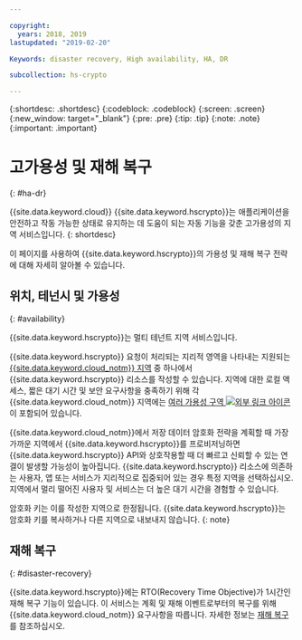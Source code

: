 ```yaml
---

copyright:
  years: 2018, 2019
lastupdated: "2019-02-20"

Keywords: disaster recovery, High availability, HA, DR

subcollection: hs-crypto

---
```


{:shortdesc: .shortdesc}
{:codeblock: .codeblock}
{:screen: .screen}
{:new_window: target="_blank"}
{:pre: .pre}
{:tip: .tip}
{:note: .note}
{:important: .important}

# 고가용성 및 재해 복구
{: #ha-dr}

{{site.data.keyword.cloud}} {{site.data.keyword.hscrypto}}는 애플리케이션을 안전하고 작동 가능한 상태로 유지하는 데 도움이 되는 자동 기능을 갖춘 고가용성의 지역 서비스입니다.
{: shortdesc}

이 페이지를 사용하여 {{site.data.keyword.hscrypto}}의 가용성 및 재해 복구 전략에 대해 자세히 알아볼 수 있습니다.

## 위치, 테넌시 및 가용성
{: #availability}

{{site.data.keyword.hscrypto}}는 멀티 테넌트 지역 서비스입니다.

{{site.data.keyword.hscrypto}} 요청이 처리되는 지리적 영역을 나타내는 지원되는 [{{site.data.keyword.cloud_notm}} 지역](/docs/services/hs-crypto/regions.html) 중 하나에서 {{site.data.keyword.hscrypto}} 리소스를 작성할 수 있습니다. 지역에 대한 로컬 액세스, 짧은 대기 시간 및 보안 요구사항을 충족하기 위해 각 {{site.data.keyword.cloud_notm}} 지역에는 [여러 가용성 구역 ![외부 링크 아이콘](../../icons/launch-glyph.svg "외부 링크 아이콘")](https://www.ibm.com/blogs/bluemix/2018/06/expansion-availability-zones-global-regions/)이 포함되어 있습니다.

{{site.data.keyword.cloud_notm}}에서 저장 데이터 암호화 전략을 계획할 때 가장 가까운 지역에서 {{site.data.keyword.hscrypto}}를 프로비저닝하면 {{site.data.keyword.hscrypto}} API와 상호작용할 때 더 빠르고 신뢰할 수 있는 연결이 발생할 가능성이 높아집니다. {{site.data.keyword.hscrypto}} 리소스에 의존하는 사용자, 앱 또는 서비스가 지리적으로 집중되어 있는 경우 특정 지역을 선택하십시오. 지역에서 멀리 떨어진 사용자 및 서비스는 더 높은 대기 시간을 경험할 수 있습니다.

암호화 키는 이를 작성한 지역으로 한정됩니다. {{site.data.keyword.hscrypto}}는 암호화 키를 복사하거나 다른 지역으로 내보내지 않습니다.
{: note}

## 재해 복구
{: #disaster-recovery}

{{site.data.keyword.hscrypto}}에는 RTO(Recovery Time Objective)가 1시간인 재해 복구 기능이 있습니다. 이 서비스는 계획 및 재해 이벤트로부터의 복구를 위해 {{site.data.keyword.cloud_notm}} 요구사항을 따릅니다. 자세한 정보는 [재해 복구](/docs/overview/zero_downtime.html#disaster-recovery)를 참조하십시오.

